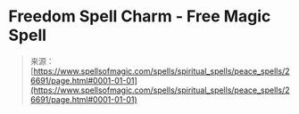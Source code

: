 <!--yml
category: 未分类
date: 2024-06-12 19:15:00
-->

# Freedom Spell Charm - Free Magic Spell

> 来源：[https://www.spellsofmagic.com/spells/spiritual_spells/peace_spells/26691/page.html#0001-01-01](https://www.spellsofmagic.com/spells/spiritual_spells/peace_spells/26691/page.html#0001-01-01)